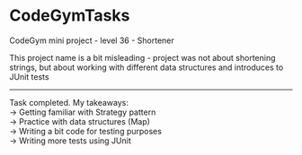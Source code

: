 # CodeGymTasks

 CodeGym mini project - level 36 - Shortener
 
This project name is a bit misleading - project was not about shortening strings, but about working with different data structures and introduces to JUnit tests

__________________________________________________________
Task completed. My takeaways: <br>
-> Getting familiar with Strategy pattern <br>
-> Practice with data structures (Map) <br>
-> Writing a bit code for testing purposes <br>
-> Writing more tests using JUnit
